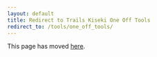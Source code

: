 ```yaml
---
layout: default
title: Redirect to Trails Kiseki One Off Tools
redirect_to: /tools/one_off_tools/
---
```


This page has moved [here](/tools/one_off_tools/).  
